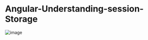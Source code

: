 # Angular-Understanding-session-Storage

![image](https://user-images.githubusercontent.com/71255183/196031949-e591b897-b307-4cc4-be36-efe4fffc1f71.png)
